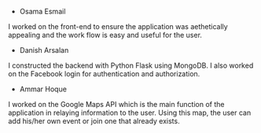 * Osama Esmail

I worked on the front-end to ensure the application was aethetically appealing and the work flow is easy and useful for the user.

* Danish Arsalan

I constructed the backend with Python Flask using MongoDB. I also worked on the Facebook login for authentication and authorization.

* Ammar Hoque

I worked on the Google Maps API which is the main function of the application in relaying information to the user. Using this map, the user can add his/her own event or join one that already exists.
